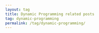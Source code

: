 ```yaml
---
layout: tag
title: Dynamic Programming related posts
tag: dynamic-programming
permalink: /tag/dynamic-programming/
---
```

